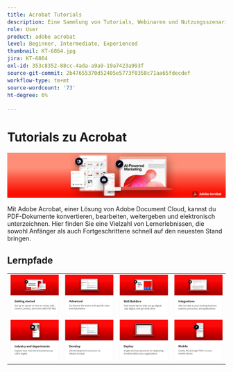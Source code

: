 ```yaml
---
title: Acrobat Tutorials
description: Eine Sammlung von Tutorials, Webinaren und Nutzungsszenarien für Adobe Acrobat
role: User
product: adobe acrobat
level: Beginner, Intermediate, Experienced
thumbnail: KT-6864.jpg
jira: KT-6864
exl-id: 353c8352-88cc-4ada-a9a9-19a7423a993f
source-git-commit: 2b47655370d52405e5773f0358c71aa65fdecdef
workflow-type: tm+mt
source-wordcount: '73'
ht-degree: 6%

---
```


# Tutorials zu Acrobat

![Acrobat Hero Image](assets/Hero_Acrobat.jpg)

Mit Adobe Acrobat, einer Lösung von Adobe Document Cloud, kannst du PDF-Dokumente konvertieren, bearbeiten, weitergeben und elektronisch unterzeichnen. Hier finden Sie eine Vielzahl von Lernerlebnissen, die sowohl Anfänger als auch Fortgeschrittene schnell auf den neuesten Stand bringen.

<div id="recs-overview-body-1"></div>
<div id="recs-overview-body-2"></div>
<div id="recs-overview-body-3"></div>
<div id="recs-overview-body-4"></div>
<div id="recs-overview-body-5"></div>
<div id="recs-overview-body-6"></div>

## Lernpfade

<table style="table-layout:fixed">
<tr>
  <td>
    <a href="getting-started/getting-started-overview.md">
      <img alt="Erste Schritte" src="assets/acrobat_title_getting_started.png" />
    </a>
  </td>
  <td>
    <a href="advanced-tasks/advanced-tasks-overview.md">
      <img alt="Erweiterte Aufgaben" src="assets/acrobat_title_advanced_tasks.png" />
    </a>
  </td>
  <td>
    <a href="skill-builder/skill-builder-webinars.md">
      <img alt="Skill Builder" src="assets/acrobat_title_skill_builder.png" />
    </a>
  </td>
  <td>
    <a href="integrate/integrate-overview.md">
      <img alt="Integrationen" src="assets/acrobat_title_integrate.png" />
    </a>
  </td>
</tr>
<tr>
  <td>
    <a href="industry/industry-overview.md">
      <img alt="Branchen und Abteilungen" src="assets/acrobat_title_industry.png" />
    </a>
  </td>  
  <td>
    <a href="develop/develop-overview.md">
      <img alt="entwickeln" src="assets/acrobat_title_develop.png" />
    </a>
  </td>
  <td>
  <a href="deploy/deploy-overview.md">
      <img alt="Bereitstellen" src="assets/acrobat_title_deploy.png" />
    </a>
  </td>
  <td>
    <a href="mobile/mobile-overview.md">
      <img alt="Mobile Endgeräte" src="assets/acrobat_title_mobile.png" />
    </a>
  </td>
</tr>
</table>
